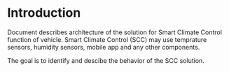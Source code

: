 # Introduction

Document describes architecture of the solution for Smart Climate Control function of vehicle.
Smart Climate Control (SCC) may use temprature sensors, humidity sensors, mobile app and any other components.

The goal is to identify and descibe the behavior of the SCC solution.
